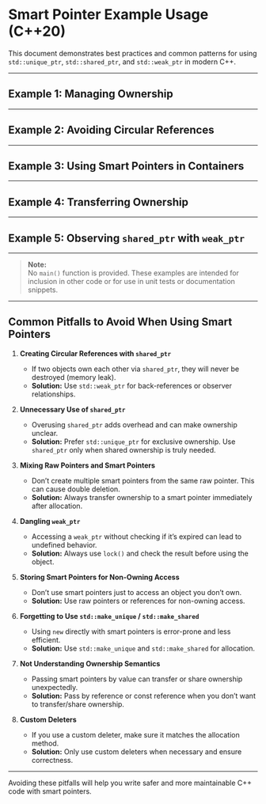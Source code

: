 # Smart Pointer Example Usage (C++20)

This document demonstrates best practices and common patterns for using `std::unique_ptr`, `std::shared_ptr`, and `std::weak_ptr` in modern C++.

---
## Example 1: Managing Ownership

---

## Example 2: Avoiding Circular References

---

## Example 3: Using Smart Pointers in Containers

---

## Example 4: Transferring Ownership

---

## Example 5: Observing `shared_ptr` with `weak_ptr`

---

> **Note:**  
> No `main()` function is provided. These examples are intended for inclusion in other code or for use in unit tests or documentation snippets.

---

## Common Pitfalls to Avoid When Using Smart Pointers

1. **Creating Circular References with `shared_ptr`**
   - If two objects own each other via `shared_ptr`, they will never be destroyed (memory leak).
   - **Solution:** Use `std::weak_ptr` for back-references or observer relationships.

2. **Unnecessary Use of `shared_ptr`**
   - Overusing `shared_ptr` adds overhead and can make ownership unclear.
   - **Solution:** Prefer `std::unique_ptr` for exclusive ownership. Use `shared_ptr` only when shared ownership is truly needed.

3. **Mixing Raw Pointers and Smart Pointers**
   - Don’t create multiple smart pointers from the same raw pointer. This can cause double deletion.
   - **Solution:** Always transfer ownership to a smart pointer immediately after allocation.

4. **Dangling `weak_ptr`**
   - Accessing a `weak_ptr` without checking if it’s expired can lead to undefined behavior.
   - **Solution:** Always use `lock()` and check the result before using the object.

5. **Storing Smart Pointers for Non-Owning Access**
   - Don’t use smart pointers just to access an object you don’t own.
   - **Solution:** Use raw pointers or references for non-owning access.

6. **Forgetting to Use `std::make_unique` / `std::make_shared`**
   - Using `new` directly with smart pointers is error-prone and less efficient.
   - **Solution:** Use `std::make_unique` and `std::make_shared` for allocation.

7. **Not Understanding Ownership Semantics**
   - Passing smart pointers by value can transfer or share ownership unexpectedly.
   - **Solution:** Pass by reference or const reference when you don’t want to transfer/share ownership.

8. **Custom Deleters**
   - If you use a custom deleter, make sure it matches the allocation method.
   - **Solution:** Only use custom deleters when necessary and ensure correctness.

---

Avoiding these pitfalls will help you write safer and more maintainable C++ code with smart pointers.
